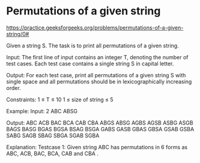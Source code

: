 # Permutations of a given string

https://practice.geeksforgeeks.org/problems/permutations-of-a-given-string/0#

Given a string S. The task is to print all permutations of a given string.

Input:
The first line of input contains an integer T, denoting the number of test cases. Each test case contains a single string S in capital letter.

Output:
For each test case, print all permutations of a given string S with single space and all permutations should be in lexicographically increasing order.

Constraints:
1 ≤ T ≤ 10
1 ≤ size of string ≤ 5

Example:
Input:
2
ABC
ABSG

Output:
ABC ACB BAC BCA CAB CBA 
ABGS ABSG AGBS AGSB ASBG ASGB BAGS BASG BGAS BGSA BSAG BSGA GABS GASB GBAS GBSA GSAB GSBA SABG SAGB SBAG SBGA SGAB SGBA

Explanation:
Testcase 1: Given string ABC has permutations in 6 forms as ABC, ACB, BAC, BCA, CAB and CBA .
 